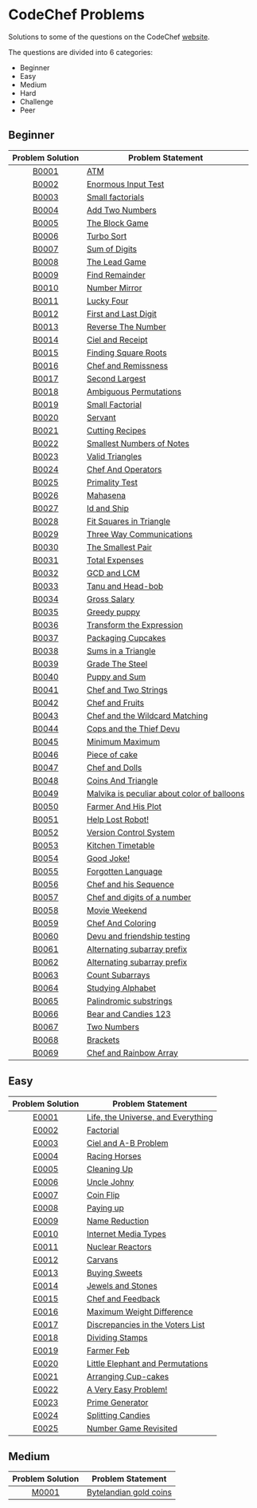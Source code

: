# CodeChef Problems
Solutions to some of the questions on the CodeChef [website](https://www.codechef.com "CodeChef").

The questions are divided into 6 categories:
* Beginner
* Easy
* Medium
* Hard
* Challenge
* Peer

## Beginner

|Problem Solution|Problem Statement|
|:--------------:|-----------------|
|[B0001]|[ATM]|
|[B0002]|[Enormous Input Test]|
|[B0003]|[Small factorials]|
|[B0004]|[Add Two Numbers]|
|[B0005]|[The Block Game]|
|[B0006]|[Turbo Sort]|
|[B0007]|[Sum of Digits]|
|[B0008]|[The Lead Game]|
|[B0009]|[Find Remainder]|
|[B0010]|[Number Mirror]|
|[B0011]|[Lucky Four]|
|[B0012]|[First and Last Digit]|
|[B0013]|[Reverse The Number]|
|[B0014]|[Ciel and Receipt]|
|[B0015]|[Finding Square Roots]|
|[B0016]|[Chef and Remissness]|
|[B0017]|[Second Largest]|
|[B0018]|[Ambiguous Permutations]|
|[B0019]|[Small Factorial]|
|[B0020]|[Servant]|
|[B0021]|[Cutting Recipes]|
|[B0022]|[Smallest Numbers of Notes]|
|[B0023]|[Valid Triangles]|
|[B0024]|[Chef And Operators]|
|[B0025]|[Primality Test]|
|[B0026]|[Mahasena]|
|[B0027]|[Id and Ship]|
|[B0028]|[Fit Squares in Triangle]|
|[B0029]|[Three Way Communications]|
|[B0030]|[The Smallest Pair]|
|[B0031]|[Total Expenses]|
|[B0032]|[GCD and LCM]|
|[B0033]|[Tanu and Head-bob]|
|[B0034]|[Gross Salary]|
|[B0035]|[Greedy puppy]|
|[B0036]|[Transform the Expression]|
|[B0037]|[Packaging Cupcakes]|
|[B0038]|[Sums in a Triangle]|
|[B0039]|[Grade The Steel]|
|[B0040]|[Puppy and Sum]|
|[B0041]|[Chef and Two Strings]|
|[B0042]|[Chef and Fruits]|
|[B0043]|[Chef and the Wildcard Matching]|
|[B0044]|[Cops and the Thief Devu]|
|[B0045]|[Minimum Maximum]|
|[B0046]|[Piece of cake]|
|[B0047]|[Chef and Dolls]|
|[B0048]|[Coins And Triangle]|
|[B0049]|[Malvika is peculiar about color of balloons]|
|[B0050]|[Farmer And His Plot]|
|[B0051]|[Help Lost Robot!]|
|[B0052]|[Version Control System]|
|[B0053]|[Kitchen Timetable]|
|[B0054]|[Good Joke!]|
|[B0055]|[Forgotten Language]|
|[B0056]|[Chef and his Sequence]|
|[B0057]|[Chef and digits of a number]|
|[B0058]|[Movie Weekend]|
|[B0059]|[Chef And Coloring]|
|[B0060]|[Devu and friendship testing]|
|[B0061]|[Alternating subarray prefix]|
|[B0062]|[Alternating subarray prefix]|
|[B0063]|[Count Subarrays]|
|[B0064]|[Studying Alphabet]|
|[B0065]|[Palindromic substrings]|
|[B0066]|[Bear and Candies 123]|
|[B0067]|[Two Numbers]|
|[B0068]|[Brackets]|
|[B0069]|[Chef and Rainbow Array]|

## Easy

|Problem Solution|Problem Statement|
|:--------------:|-----------------|
|[E0001]|[Life, the Universe, and Everything]|
|[E0002]|[Factorial]|
|[E0003]|[Ciel and A-B Problem]|
|[E0004]|[Racing Horses]|
|[E0005]|[Cleaning Up]|
|[E0006]|[Uncle Johny]|
|[E0007]|[Coin Flip]|
|[E0008]|[Paying up]|
|[E0009]|[Name Reduction]|
|[E0010]|[Internet Media Types]|
|[E0011]|[Nuclear Reactors]|
|[E0012]|[Carvans]|
|[E0013]|[Buying Sweets]|
|[E0014]|[Jewels and Stones]|
|[E0015]|[Chef and Feedback]|
|[E0016]|[Maximum Weight Difference]|
|[E0017]|[Discrepancies in the Voters List]|
|[E0018]|[Dividing Stamps]|
|[E0019]|[Farmer Feb]|
|[E0020]|[Little Elephant and Permutations]|
|[E0021]|[Arranging Cup-cakes]|
|[E0022]|[A Very Easy Problem!]|
|[E0023]|[Prime Generator]|
|[E0024]|[Splitting Candies]|
|[E0025]|[Number Game Revisited]|

## Medium

|Problem Solution|Problem Statement|
|:--------------:|-----------------|
|[M0001]|[Bytelandian gold coins]|

[//]: # (Beginner)

[B0001]: https://github.com/Mohammed-Shoaib/Coding-Problems/blob/master/CodeChef%20Problems/Beginner/B0001.cpp
[ATM]: https://www.codechef.com/problems/HS08TEST

[B0002]: https://github.com/Mohammed-Shoaib/Coding-Problems/blob/master/CodeChef%20Problems/Beginner/B0002.cpp
[Enormous Input Test]: https://www.codechef.com/problems/INTEST

[B0003]: https://github.com/Mohammed-Shoaib/Coding-Problems/blob/master/CodeChef%20Problems/Beginner/B0003.cpp
[Small factorials]: https://www.codechef.com/problems/FCTRL2

[B0004]: https://github.com/Mohammed-Shoaib/Coding-Problems/blob/master/CodeChef%20Problems/Beginner/B0004.cpp
[Add Two Numbers]: https://www.codechef.com/problems/FLOW001

[B0005]: https://github.com/Mohammed-Shoaib/Coding-Problems/blob/master/CodeChef%20Problems/Beginner/B0005.cpp
[The Block Game]: https://www.codechef.com/problems/PALL01

[B0006]: https://github.com/Mohammed-Shoaib/Coding-Problems/blob/master/CodeChef%20Problems/Beginner/B0006.cpp
[Turbo Sort]: https://www.codechef.com/problems/TSORT

[B0007]: https://github.com/Mohammed-Shoaib/Coding-Problems/blob/master/CodeChef%20Problems/Beginner/B0007.cpp
[Sum of Digits]: https://www.codechef.com/problems/FLOW006

[B0008]: https://github.com/Mohammed-Shoaib/Coding-Problems/blob/master/CodeChef%20Problems/Beginner/B0008.cpp
[The Lead Game]: https://www.codechef.com/problems/TLG

[B0009]: https://github.com/Mohammed-Shoaib/Coding-Problems/blob/master/CodeChef%20Problems/Beginner/B0009.cpp
[Find Remainder]: https://www.codechef.com/problems/FLOW002

[B0010]: https://github.com/Mohammed-Shoaib/Coding-Problems/blob/master/CodeChef%20Problems/Beginner/B0010.cpp
[Number Mirror]: https://www.codechef.com/problems/START01

[B0011]: https://github.com/Mohammed-Shoaib/Coding-Problems/blob/master/CodeChef%20Problems/Beginner/B0011.cpp
[Lucky Four]: https://www.codechef.com/problems/LUCKFOUR

[B0012]: https://github.com/Mohammed-Shoaib/Coding-Problems/blob/master/CodeChef%20Problems/Beginner/B0012.cpp
[First and Last Digit]: https://www.codechef.com/problems/FLOW004

[B0013]: https://github.com/Mohammed-Shoaib/Coding-Problems/blob/master/CodeChef%20Problems/Beginner/B0013.cpp
[Reverse The Number]: https://www.codechef.com/problems/FLOW007

[B0014]: https://github.com/Mohammed-Shoaib/Coding-Problems/blob/master/CodeChef%20Problems/Beginner/B0014.cpp
[Ciel and Receipt]: https://www.codechef.com/problems/CIELRCPT

[B0015]: https://github.com/Mohammed-Shoaib/Coding-Problems/blob/master/CodeChef%20Problems/Beginner/B0015.cpp
[Finding Square Roots]: https://www.codechef.com/problems/FSQRT

[B0016]: https://github.com/Mohammed-Shoaib/Coding-Problems/blob/master/CodeChef%20Problems/Beginner/B0016.cpp
[Chef and Remissness]: https://www.codechef.com/problems/REMISS

[B0017]: https://github.com/Mohammed-Shoaib/Coding-Problems/blob/master/CodeChef%20Problems/Beginner/B0017.cpp
[Second Largest]: https://www.codechef.com/problems/FLOW017

[B0018]: https://github.com/Mohammed-Shoaib/Coding-Problems/blob/master/CodeChef%20Problems/Beginner/B0018.cpp
[Ambiguous Permutations]: https://www.codechef.com/problems/PERMUT2

[B0019]: https://github.com/Mohammed-Shoaib/Coding-Problems/blob/master/CodeChef%20Problems/Beginner/B0019.cpp
[Small Factorial]: https://www.codechef.com/problems/FLOW018

[B0020]: https://github.com/Mohammed-Shoaib/Coding-Problems/blob/master/CodeChef%20Problems/Beginner/B0020.cpp
[Servant]: https://www.codechef.com/problems/FLOW008

[B0021]: https://github.com/Mohammed-Shoaib/Coding-Problems/blob/master/CodeChef%20Problems/Beginner/B0021.cpp
[Cutting Recipes]: https://www.codechef.com/problems/RECIPE

[B0022]: https://github.com/Mohammed-Shoaib/Coding-Problems/blob/master/CodeChef%20Problems/Beginner/B0022.cpp
[Smallest Numbers of Notes]: https://www.codechef.com/problems/FLOW005

[B0023]: https://github.com/Mohammed-Shoaib/Coding-Problems/blob/master/CodeChef%20Problems/Beginner/B0023.cpp
[Valid Triangles]: https://www.codechef.com/problems/FLOW013

[B0024]: https://github.com/Mohammed-Shoaib/Coding-Problems/blob/master/CodeChef%20Problems/Beginner/B0024.cpp
[Chef And Operators]: https://www.codechef.com/problems/CHOPRT

[B0025]: https://github.com/Mohammed-Shoaib/Coding-Problems/blob/master/CodeChef%20Problems/Beginner/B0025.cpp
[Primality Test]: https://www.codechef.com/problems/PRB01

[B0026]: https://github.com/Mohammed-Shoaib/Coding-Problems/blob/master/CodeChef%20Problems/Beginner/B0026.cpp
[Mahasena]: https://www.codechef.com/problems/AMR15A

[B0027]: https://github.com/Mohammed-Shoaib/Coding-Problems/blob/master/CodeChef%20Problems/Beginner/B0027.cpp
[Id and Ship]: https://www.codechef.com/problems/FLOW010

[B0028]: https://github.com/Mohammed-Shoaib/Coding-Problems/blob/master/CodeChef%20Problems/Beginner/B0028.cpp
[Fit Squares in Triangle]: https://www.codechef.com/problems/TRISQ

[B0029]: https://github.com/Mohammed-Shoaib/Coding-Problems/blob/master/CodeChef%20Problems/Beginner/B0029.cpp
[Three Way Communications]: https://www.codechef.com/problems/COMM3

[B0030]: https://github.com/Mohammed-Shoaib/Coding-Problems/blob/master/CodeChef%20Problems/Beginner/B0030.cpp
[The Smallest Pair]: https://www.codechef.com/problems/SMPAIR

[B0031]: https://github.com/Mohammed-Shoaib/Coding-Problems/blob/master/CodeChef%20Problems/Beginner/B0031.cpp
[Total Expenses]: https://www.codechef.com/problems/FLOW009

[B0032]: https://github.com/Mohammed-Shoaib/Coding-Problems/blob/master/CodeChef%20Problems/Beginner/B0032.cpp
[GCD and LCM]: https://www.codechef.com/problems/FLOW016

[B0033]: https://github.com/Mohammed-Shoaib/Coding-Problems/blob/master/CodeChef%20Problems/Beginner/B0033.cpp
[Tanu and Head-bob]: https://www.codechef.com/problems/HEADBOB

[B0034]: https://github.com/Mohammed-Shoaib/Coding-Problems/blob/master/CodeChef%20Problems/Beginner/B0034.cpp
[Gross Salary]: https://www.codechef.com/problems/FLOW011

[B0035]: https://github.com/Mohammed-Shoaib/Coding-Problems/blob/master/CodeChef%20Problems/Beginner/B0035.cpp
[Greedy puppy]: https://www.codechef.com/problems/GDOG

[B0036]: https://github.com/Mohammed-Shoaib/Coding-Problems/blob/master/CodeChef%20Problems/Beginner/B0036.cpp
[Transform the Expression]: https://www.codechef.com/problems/ONP

[B0037]: https://github.com/Mohammed-Shoaib/Coding-Problems/blob/master/CodeChef%20Problems/Beginner/B0037.cpp
[Packaging Cupcakes]: https://www.codechef.com/problems/MUFFINS3

[B0038]: https://github.com/Mohammed-Shoaib/Coding-Problems/blob/master/CodeChef%20Problems/Beginner/B0038.cpp
[Sums in a Triangle]: https://www.codechef.com/problems/SUMTRIAN

[B0039]: https://github.com/Mohammed-Shoaib/Coding-Problems/blob/master/CodeChef%20Problems/Beginner/B0039.cpp
[Grade The Steel]: https://www.codechef.com/problems/FLOW014

[B0040]: https://github.com/Mohammed-Shoaib/Coding-Problems/blob/master/CodeChef%20Problems/Beginner/B0040.cpp
[Puppy and Sum]: https://www.codechef.com/problems/PPSUM

[B0041]: https://github.com/Mohammed-Shoaib/Coding-Problems/blob/master/CodeChef%20Problems/Beginner/B0041.cpp
[Chef and Two Strings]: https://www.codechef.com/problems/CHEFSTLT

[B0042]: https://github.com/Mohammed-Shoaib/Coding-Problems/blob/master/CodeChef%20Problems/Beginner/B0042.cpp
[Chef and Fruits]: https://www.codechef.com/problems/FRUITS

[B0043]: https://github.com/Mohammed-Shoaib/Coding-Problems/blob/master/CodeChef%20Problems/Beginner/B0043.cpp
[Chef and the Wildcard Matching]: https://www.codechef.com/problems/TWOSTR

[B0044]: https://github.com/Mohammed-Shoaib/Coding-Problems/blob/master/CodeChef%20Problems/Beginner/B0044.cpp
[Cops and the Thief Devu]: https://www.codechef.com/problems/COPS

[B0045]: https://github.com/Mohammed-Shoaib/Coding-Problems/blob/master/CodeChef%20Problems/Beginner/B0045.cpp
[Minimum Maximum]: https://www.codechef.com/problems/MNMX

[B0046]: https://github.com/Mohammed-Shoaib/Coding-Problems/blob/master/CodeChef%20Problems/Beginner/B0046.cpp
[Piece of cake]: https://www.codechef.com/problems/LCH15JAB

[B0047]: https://github.com/Mohammed-Shoaib/Coding-Problems/blob/master/CodeChef%20Problems/Beginner/B0047.cpp
[Chef and Dolls]: https://www.codechef.com/problems/MISSP

[B0048]: https://github.com/Mohammed-Shoaib/Coding-Problems/blob/master/CodeChef%20Problems/Beginner/B0048.cpp
[Coins And Triangle]: https://www.codechef.com/problems/TRICOIN

[B0049]: https://github.com/Mohammed-Shoaib/Coding-Problems/blob/master/CodeChef%20Problems/Beginner/B0049.cpp
[Malvika is peculiar about color of balloons]: https://www.codechef.com/problems/CHN09

[B0050]: https://github.com/Mohammed-Shoaib/Coding-Problems/blob/master/CodeChef%20Problems/Beginner/B0050.cpp
[Farmer And His Plot]: https://www.codechef.com/problems/RECTSQ

[B0051]: https://github.com/Mohammed-Shoaib/Coding-Problems/blob/master/CodeChef%20Problems/Beginner/B0051.cpp
[Help Lost Robot!]: https://www.codechef.com/problems/ICPC16A

[B0052]: https://github.com/Mohammed-Shoaib/Coding-Problems/blob/master/CodeChef%20Problems/Beginner/B0052.cpp
[Version Control System]: https://www.codechef.com/problems/VCS

[B0053]: https://github.com/Mohammed-Shoaib/Coding-Problems/blob/master/CodeChef%20Problems/Beginner/B0053.cpp
[Kitchen Timetable]: https://www.codechef.com/problems/KTTABLE

[B0054]: https://github.com/Mohammed-Shoaib/Coding-Problems/blob/master/CodeChef%20Problems/Beginner/B0054.cpp
[Good Joke!]: https://www.codechef.com/problems/RRJOKE

[B0055]: https://github.com/Mohammed-Shoaib/Coding-Problems/blob/master/CodeChef%20Problems/Beginner/B0055.cpp
[Forgotten Language]: https://www.codechef.com/problems/FRGTNLNG

[B0056]: https://github.com/Mohammed-Shoaib/Coding-Problems/blob/master/CodeChef%20Problems/Beginner/B0056.cpp
[Chef and his Sequence]: https://www.codechef.com/problems/CHEFSQ

[B0057]: https://github.com/Mohammed-Shoaib/Coding-Problems/blob/master/CodeChef%20Problems/Beginner/B0057.cpp
[Chef and digits of a number]: https://www.codechef.com/problems/LONGSEQ

[B0058]: https://github.com/Mohammed-Shoaib/Coding-Problems/blob/master/CodeChef%20Problems/Beginner/B0058.cpp
[Movie Weekend]: https://www.codechef.com/problems/MOVIEWKN

[B0059]: https://github.com/Mohammed-Shoaib/Coding-Problems/blob/master/CodeChef%20Problems/Beginner/B0059.cpp
[Chef And Coloring]: https://www.codechef.com/problems/COLOR

[B0060]: https://github.com/Mohammed-Shoaib/Coding-Problems/blob/master/CodeChef%20Problems/Beginner/B0060.cpp
[Devu and friendship testing]: https://www.codechef.com/problems/CFRTEST

[B0061]: https://github.com/Mohammed-Shoaib/Coding-Problems/blob/master/CodeChef%20Problems/Beginner/B0061.cpp
[Alternating subarray prefix]: https://www.codechef.com/problems/ALTARAY

[B0062]: https://github.com/Mohammed-Shoaib/Coding-Problems/blob/master/CodeChef%20Problems/Beginner/B0062.cpp
[Alternating subarray prefix]: https://www.codechef.com/problems/ALTARAY

[B0063]: https://github.com/Mohammed-Shoaib/Coding-Problems/blob/master/CodeChef%20Problems/Beginner/B0063.cpp
[Count Subarrays]: https://www.codechef.com/problems/SUBINC

[B0064]: https://github.com/Mohammed-Shoaib/Coding-Problems/blob/master/CodeChef%20Problems/Beginner/B0064.cpp
[Studying Alphabet]: https://www.codechef.com/problems/ALPHABET

[B0065]: https://github.com/Mohammed-Shoaib/Coding-Problems/blob/master/CodeChef%20Problems/Beginner/B0065.cpp
[Palindromic substrings]: https://www.codechef.com/problems/STRPALIN

[B0066]: https://github.com/Mohammed-Shoaib/Coding-Problems/blob/master/CodeChef%20Problems/Beginner/B0066.cpp
[Bear and Candies 123]: https://www.codechef.com/problems/CANDY123

[B0067]: https://github.com/Mohammed-Shoaib/Coding-Problems/blob/master/CodeChef%20Problems/Beginner/B0067.cpp
[Two Numbers]: https://www.codechef.com/problems/TWONMS

[B0068]: https://github.com/Mohammed-Shoaib/Coding-Problems/blob/master/CodeChef%20Problems/Beginner/B0068.cpp
[Brackets]: https://www.codechef.com/problems/BRACKETS

[B0069]: https://github.com/Mohammed-Shoaib/Coding-Problems/blob/master/CodeChef%20Problems/Beginner/B0069.cpp
[Chef and Rainbow Array]: https://www.codechef.com/problems/RAINBOWA

[//]: # (Easy)

[E0001]: https://github.com/Mohammed-Shoaib/Coding-Problems/blob/master/CodeChef%20Problems/Easy/E0001.cpp
[Life, the Universe, and Everything]: https://www.codechef.com/problems/TEST

[E0002]: https://github.com/Mohammed-Shoaib/Coding-Problems/blob/master/CodeChef%20Problems/Easy/E0002.cpp
[Factorial]: https://www.codechef.com/problems/FCTRL

[E0003]: https://github.com/Mohammed-Shoaib/Coding-Problems/blob/master/CodeChef%20Problems/Easy/E0003.cpp
[Ciel and A-B Problem]: https://www.codechef.com/problems/CIELAB

[E0004]: https://github.com/Mohammed-Shoaib/Coding-Problems/blob/master/CodeChef%20Problems/Easy/E0004.cpp
[Racing Horses]: https://www.codechef.com/problems/HORSES

[E0005]: https://github.com/Mohammed-Shoaib/Coding-Problems/blob/master/CodeChef%20Problems/Easy/E0005.cpp
[Cleaning Up]: https://www.codechef.com/problems/CLEANUP

[E0006]: https://github.com/Mohammed-Shoaib/Coding-Problems/blob/master/CodeChef%20Problems/Easy/E0006.cpp
[Uncle Johny]: https://www.codechef.com/problems/JOHNY

[E0007]: https://github.com/Mohammed-Shoaib/Coding-Problems/blob/master/CodeChef%20Problems/Easy/E0007.cpp
[Coin Flip]: https://www.codechef.com/problems/CONFLIP

[E0008]: https://github.com/Mohammed-Shoaib/Coding-Problems/blob/master/CodeChef%20Problems/Easy/E0008.cpp
[Paying up]: https://www.codechef.com/problems/MARCHA1

[E0009]: https://github.com/Mohammed-Shoaib/Coding-Problems/blob/master/CodeChef%20Problems/Easy/E0009.cpp
[Name Reduction]: https://www.codechef.com/problems/NAME1

[E0010]: https://github.com/Mohammed-Shoaib/Coding-Problems/blob/master/CodeChef%20Problems/Easy/E0010.cpp
[Internet Media Types]: https://www.codechef.com/problems/MIME2

[E0011]: https://github.com/Mohammed-Shoaib/Coding-Problems/blob/master/CodeChef%20Problems/Easy/E0011.cpp
[Nuclear Reactors]: https://www.codechef.com/problems/NUKES

[E0012]: https://github.com/Mohammed-Shoaib/Coding-Problems/blob/master/CodeChef%20Problems/Easy/E0012.cpp
[Carvans]: https://www.codechef.com/problems/CARVANS

[E0013]: https://github.com/Mohammed-Shoaib/Coding-Problems/blob/master/CodeChef%20Problems/Easy/E0013.cpp
[Buying Sweets]: https://www.codechef.com/problems/BUYING2

[E0014]: https://github.com/Mohammed-Shoaib/Coding-Problems/blob/master/CodeChef%20Problems/Easy/E0014.cpp
[Jewels and Stones]: https://www.codechef.com/problems/STONES

[E0015]: https://github.com/Mohammed-Shoaib/Coding-Problems/blob/master/CodeChef%20Problems/Easy/E0015.cpp
[Chef and Feedback]: https://www.codechef.com/problems/ERROR

[E0016]: https://github.com/Mohammed-Shoaib/Coding-Problems/blob/master/CodeChef%20Problems/Easy/E0016.cpp
[Maximum Weight Difference]: https://www.codechef.com/problems/MAXDIFF

[E0017]: https://github.com/Mohammed-Shoaib/Coding-Problems/blob/master/CodeChef%20Problems/Easy/E0017.cpp
[Discrepancies in the Voters List]: https://www.codechef.com/problems/VOTERS

[E0018]: https://github.com/Mohammed-Shoaib/Coding-Problems/blob/master/CodeChef%20Problems/Easy/E0018.cpp
[Dividing Stamps]: https://www.codechef.com/problems/DIVIDING

[E0019]: https://github.com/Mohammed-Shoaib/Coding-Problems/blob/master/CodeChef%20Problems/Easy/E0019.cpp
[Farmer Feb]: https://www.codechef.com/problems/POTATOES

[E0020]: https://github.com/Mohammed-Shoaib/Coding-Problems/blob/master/CodeChef%20Problems/Easy/E0020.cpp
[Little Elephant and Permutations]: https://www.codechef.com/problems/LEPERMUT

[E0021]: https://github.com/Mohammed-Shoaib/Coding-Problems/blob/master/CodeChef%20Problems/Easy/E0021.cpp
[Arranging Cup-cakes]: https://www.codechef.com/problems/RESQ

[E0022]: https://github.com/Mohammed-Shoaib/Coding-Problems/blob/master/CodeChef%20Problems/Easy/E0022.cpp
[A Very Easy Problem!]: https://www.codechef.com/problems/EASYPROB

[E0023]: https://github.com/Mohammed-Shoaib/Coding-Problems/blob/master/CodeChef%20Problems/Easy/E0023.cpp
[Prime Generator]: https://www.codechef.com/problems/PRIME1

[E0024]: https://github.com/Mohammed-Shoaib/Coding-Problems/blob/master/CodeChef%20Problems/Easy/E0024.cpp
[Splitting Candies]: https://www.codechef.com/problems/SPCANDY

[E0025]: https://github.com/Mohammed-Shoaib/Coding-Problems/blob/master/CodeChef%20Problems/Easy/E0025.cpp
[Number Game Revisited]: https://www.codechef.com/problems/NUMGAME2

[//]: # (Medium)

[M0001]: https://github.com/Mohammed-Shoaib/Coding-Problems/blob/master/CodeChef%20Problems/Medium/M0001.cpp
[Bytelandian gold coins]: https://www.codechef.com/problems/COINS

